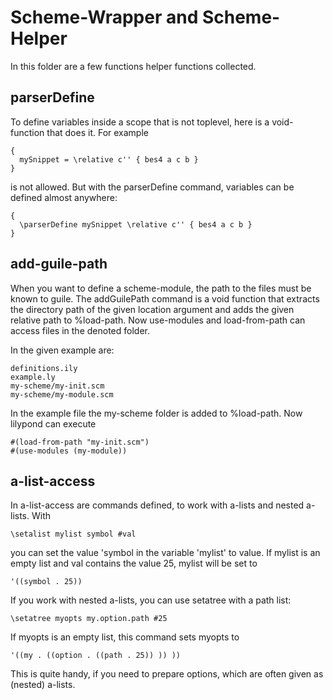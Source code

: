 Scheme-Wrapper and Scheme-Helper
================================

In this folder are a few functions helper functions collected.

parserDefine
------------

To define variables inside a scope that is not toplevel, here is a void-function that does it.
For example

    {
	  mySnippet = \relative c'' { bes4 a c b }
	}

is not allowed. But with the parserDefine command, variables can be defined almost anywhere:

    {
	  \parserDefine mySnippet \relative c'' { bes4 a c b }
	}

add-guile-path
--------------

When you want to define a scheme-module, the path to the files must be known to guile.
The addGuilePath command is a void function that extracts the directory path of the given location argument
and adds the given relative path to %load-path. Now use-modules and load-from-path can access files in the
denoted folder.

In the given example are:

    definitions.ily
    example.ly
    my-scheme/my-init.scm
    my-scheme/my-module.scm

In the example file the my-scheme folder is added to %load-path. Now lilypond can execute

    #(load-from-path "my-init.scm")
	#(use-modules (my-module))

a-list-access
-------------

In a-list-access are commands defined, to work with a-lists and nested a-lists.
With

    \setalist mylist symbol #val

you can set the value 'symbol in the variable 'mylist' to value.
If mylist is an empty list and val contains the value 25, mylist will be set to

    '((symbol . 25))

If you work with nested a-lists, you can use setatree with a path list:

    \setatree myopts my.option.path #25

If myopts is an empty list, this command sets myopts to

    '((my . ((option . ((path . 25)) )) ))

This is quite handy, if you need to prepare options, which are often given as (nested) a-lists.


